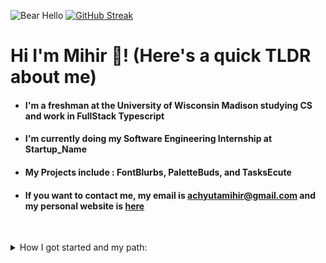 ![Bear Hello](https://i.imgur.com/Ug2rb1J.gif) [![GitHub Streak](https://github-readme-streak-stats.herokuapp.com?user=Mihir-Achyuta&theme=gruvbox&hide_border=true)](https://git.io/streak-stats)

# Hi I'm Mihir 👋! (Here's a quick TLDR about me)

- #### I'm a freshman at the University of Wisconsin Madison studying CS and work in FullStack Typescript

- #### I'm currently doing my Software Engineering Internship at Startup_Name

- #### My Projects include : FontBlurbs, PaletteBuds, and TasksEcute

- #### If you want to contact me, my email is achyutamihir@gmail.com and my personal website is [here](https://mihirachyuta.netlify.app/)

&nbsp;

<details>
<summary>How I got started and my path:</summary>
<br/>
2019: I started Junior year of high school with <a href="https://github.com/LearningRepos/AP-Computer-Science-A-Work">AP Computer Science A</a> that covered basic Object Oriented Programming and Data Structures(like strings, arrays, arraylists) but I started taking programming seriously 2nd semester in 2020.
<br/>
<br/>
2020: Web development first piqued my interest for a while when seeing a lot of websites that looked good. I wanted to do that also so I decided to use <a href="https://www.udemy.com/course/the-complete-web-development-bootcamp/">Angela Yu's</a> Udemy course to learn HTML/CSS/JavaScript on the frontend and Node/MongoDB on the backend. After making a non tutorial project (A long since abandoned meme generator turnt into FontBlurbs), I decided to learn a <a href="https://github.com/LearningRepos/mySqlLearning">Relational Database(MySQL)</a> and gain a high level overview of <a href="https://github.com/LearningRepos/dataStructuresAndAlgoLearning">Data Structures</a> over the summer both courses by Colt Steele. Along with learning those independent from each other, I decided to dive into <a href="https://github.com/LearningRepos/reactLearning">React.js</a> in another Udemy Course and learnt how to connect a React Frontend With a Node Backend(the start of my project PaletteBuds). On the side I decided to dab into <a href="https://github.com/LearningRepos/mobileDevLearning">Flutter</a> since I wanted to learn how a mobile app was created. However, I switched to React Native since I wanted to fully concentrate on Fullstack JavaScript for now.
<br/>
<br/>
2021(ongoing): This was the year in which I would apply my skills namely in hackathons. I won 1st Place and Most Innovative at EVPC hacks and Best Beginner Hack at DV Hacks. A startup reached out to me from placing in DV Hacks and thats how I got my first software engineering internship. In my hackathons I made use of React and Firebase since using a Backend As A Service(BAAS) allowed me to concentrate on making the Minimum Viable Project look good. And this was the year in which I would choose to study Computer Science at UW-Madison Starting Fall 2021.
</details>
